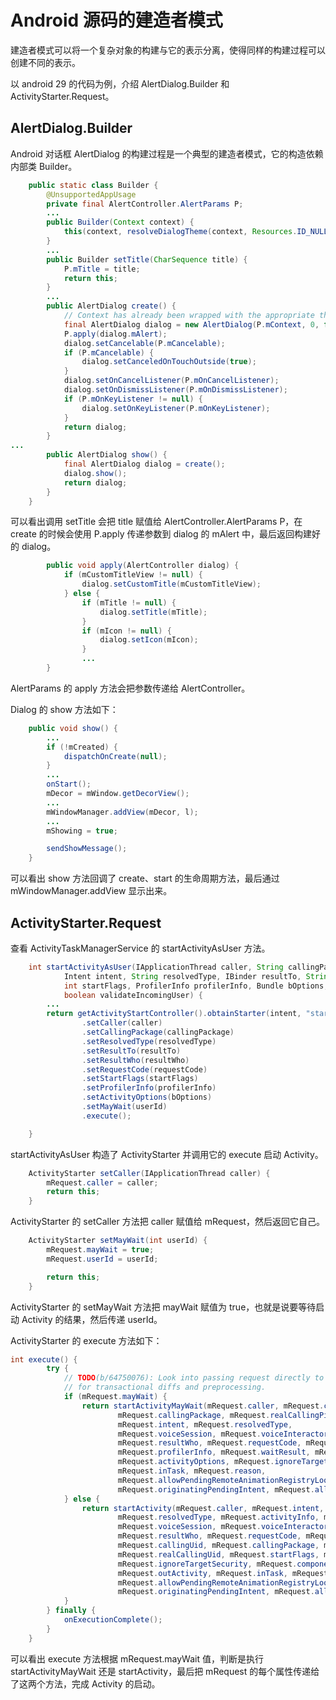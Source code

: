 # Android 源码的建造者模式

建造者模式可以将一个复杂对象的构建与它的表示分离，使得同样的构建过程可以创建不同的表示。

以 android 29 的代码为例，介绍 AlertDialog.Builder 和 ActivityStarter.Request。

## AlertDialog.Builder

Android 对话框 AlertDialog 的构建过程是一个典型的建造者模式，它的构造依赖内部类 Builder。

```java
    public static class Builder {
        @UnsupportedAppUsage
        private final AlertController.AlertParams P;
        ...
        public Builder(Context context) {
            this(context, resolveDialogTheme(context, Resources.ID_NULL));
        }
        ...
        public Builder setTitle(CharSequence title) {
            P.mTitle = title;
            return this;
        }
        ...
        public AlertDialog create() {
            // Context has already been wrapped with the appropriate theme.
            final AlertDialog dialog = new AlertDialog(P.mContext, 0, false);
            P.apply(dialog.mAlert);
            dialog.setCancelable(P.mCancelable);
            if (P.mCancelable) {
                dialog.setCanceledOnTouchOutside(true);
            }
            dialog.setOnCancelListener(P.mOnCancelListener);
            dialog.setOnDismissListener(P.mOnDismissListener);
            if (P.mOnKeyListener != null) {
                dialog.setOnKeyListener(P.mOnKeyListener);
            }
            return dialog;
        }
...
        public AlertDialog show() {
            final AlertDialog dialog = create();
            dialog.show();
            return dialog;
        }
    }
```

可以看出调用 setTitle 会把 title 赋值给  AlertController.AlertParams P，在 create 的时候会使用 P.apply 传递参数到 dialog 的 mAlert 中，最后返回构建好的 dialog。


```java
        public void apply(AlertController dialog) {
            if (mCustomTitleView != null) {
                dialog.setCustomTitle(mCustomTitleView);
            } else {
                if (mTitle != null) {
                    dialog.setTitle(mTitle);
                }
                if (mIcon != null) {
                    dialog.setIcon(mIcon);
                }
                ...
        }

```

AlertParams 的 apply 方法会把参数传递给 AlertController。

Dialog 的 show 方法如下：

```java
    public void show() {
        ...
        if (!mCreated) {
            dispatchOnCreate(null);
        }
        ...
        onStart();
        mDecor = mWindow.getDecorView();
        ...
        mWindowManager.addView(mDecor, l);
        ...
        mShowing = true;

        sendShowMessage();
    }
```

可以看出 show 方法回调了 create、start 的生命周期方法，最后通过 mWindowManager.addView 显示出来。

## ActivityStarter.Request

查看 ActivityTaskManagerService 的 startActivityAsUser 方法。

```java
    int startActivityAsUser(IApplicationThread caller, String callingPackage,
            Intent intent, String resolvedType, IBinder resultTo, String resultWho, int requestCode,
            int startFlags, ProfilerInfo profilerInfo, Bundle bOptions, int userId,
            boolean validateIncomingUser) {
        ...
        return getActivityStartController().obtainStarter(intent, "startActivityAsUser")
                .setCaller(caller)
                .setCallingPackage(callingPackage)
                .setResolvedType(resolvedType)
                .setResultTo(resultTo)
                .setResultWho(resultWho)
                .setRequestCode(requestCode)
                .setStartFlags(startFlags)
                .setProfilerInfo(profilerInfo)
                .setActivityOptions(bOptions)
                .setMayWait(userId)
                .execute();

    }
```

startActivityAsUser 构造了 ActivityStarter 并调用它的 execute 启动 Activity。


```java
    ActivityStarter setCaller(IApplicationThread caller) {
        mRequest.caller = caller;
        return this;
    }
```

ActivityStarter 的 setCaller 方法把 caller 赋值给 mRequest，然后返回它自己。

```java
    ActivityStarter setMayWait(int userId) {
        mRequest.mayWait = true;
        mRequest.userId = userId;

        return this;
    }
```

ActivityStarter 的 setMayWait 方法把 mayWait 赋值为 true，也就是说要等待启动 Activity 的结果，然后传递 userId。

ActivityStarter 的 execute 方法如下：

```java
int execute() {
        try {
            // TODO(b/64750076): Look into passing request directly to these methods to allow
            // for transactional diffs and preprocessing.
            if (mRequest.mayWait) {
                return startActivityMayWait(mRequest.caller, mRequest.callingUid,
                        mRequest.callingPackage, mRequest.realCallingPid, mRequest.realCallingUid,
                        mRequest.intent, mRequest.resolvedType,
                        mRequest.voiceSession, mRequest.voiceInteractor, mRequest.resultTo,
                        mRequest.resultWho, mRequest.requestCode, mRequest.startFlags,
                        mRequest.profilerInfo, mRequest.waitResult, mRequest.globalConfig,
                        mRequest.activityOptions, mRequest.ignoreTargetSecurity, mRequest.userId,
                        mRequest.inTask, mRequest.reason,
                        mRequest.allowPendingRemoteAnimationRegistryLookup,
                        mRequest.originatingPendingIntent, mRequest.allowBackgroundActivityStart);
            } else {
                return startActivity(mRequest.caller, mRequest.intent, mRequest.ephemeralIntent,
                        mRequest.resolvedType, mRequest.activityInfo, mRequest.resolveInfo,
                        mRequest.voiceSession, mRequest.voiceInteractor, mRequest.resultTo,
                        mRequest.resultWho, mRequest.requestCode, mRequest.callingPid,
                        mRequest.callingUid, mRequest.callingPackage, mRequest.realCallingPid,
                        mRequest.realCallingUid, mRequest.startFlags, mRequest.activityOptions,
                        mRequest.ignoreTargetSecurity, mRequest.componentSpecified,
                        mRequest.outActivity, mRequest.inTask, mRequest.reason,
                        mRequest.allowPendingRemoteAnimationRegistryLookup,
                        mRequest.originatingPendingIntent, mRequest.allowBackgroundActivityStart);
            }
        } finally {
            onExecutionComplete();
        }
    }
```

可以看出 execute 方法根据 mRequest.mayWait 值，判断是执行 startActivityMayWait 还是 startActivity，最后把 mRequest 的每个属性传递给了这两个方法，完成 Activity 的启动。